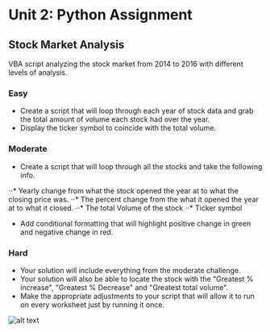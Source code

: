 # Unit 2: Python Assignment 

## Stock Market Analysis 

VBA script analyzing the stock market from 2014 to 2016 with different levels of analysis. 

### Easy

* Create a script that will loop through each year of stock data and grab the total amount of volume each stock had over the year.
* Display the ticker symbol to coincide with the total volume.

### Moderate

* Create a script that will loop through all the stocks and take the following info.

⋅⋅* Yearly change from what the stock opened the year at to what the closing price was.
⋅⋅* The percent change from the what it opened the year at to what it closed.
⋅⋅* The total Volume of the stock
⋅⋅* Ticker symbol

* Add conditional formatting that will highlight positive change in green and negative change in red.

### Hard

* Your solution will include everything from the moderate challenge.
* Your solution will also be able to locate the stock with the "Greatest % increase", "Greatest % Decrease" and "Greatest total volume".
* Make the appropriate adjustments to your script that will allow it to run on every worksheet just by running it once.



![alt text][Results]

[Results]: https://raw.githubusercontent.com/cantugabriela/VBA_Assignment/master/Screenshots/2015%20Analysis.PNG "2015 Results Screenshot"

